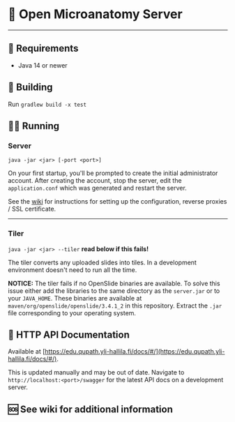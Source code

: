 🔬 Open Microanatomy Server
==================== 

---

## 📜 Requirements

- Java 14 or newer

## 🔨 Building

Run `gradlew build -x test`

## 🏃‍♂️ Running

### Server

`java -jar <jar> [-port <port>]`

On your first startup, you'll be prompted to create the initial administrator account. After creating the account, stop the server, edit the `application.conf` which was generated and restart the server.

See the [wiki](#) for instructions for setting up the configuration, reverse proxies / SSL certificate.

---

### Tiler

`java -jar <jar> --tiler` **read below if this fails!**

The tiler converts any uploaded slides into tiles. In a development environment doesn't need to run all the time. 

**NOTICE:** The tiler fails if no OpenSlide binaries are available. To solve this issue either add the libraries to the same directory as the `server.jar` or to your `JAVA_HOME`. These binaries are available at `maven/org/openslide/openslide/3.4.1_2` in this repository. Extract the `.jar` file corresponding to your operating system.


## 📄 HTTP API Documentation

Available at [https://edu.qupath.yli-hallila.fi/docs/#/](https://edu.qupath.yli-hallila.fi/docs/#/).

This is updated manually and may be out of date. Navigate to `http://localhost:<port>/swagger` for the latest API docs on a development server.

## 🆘 See wiki for additional information